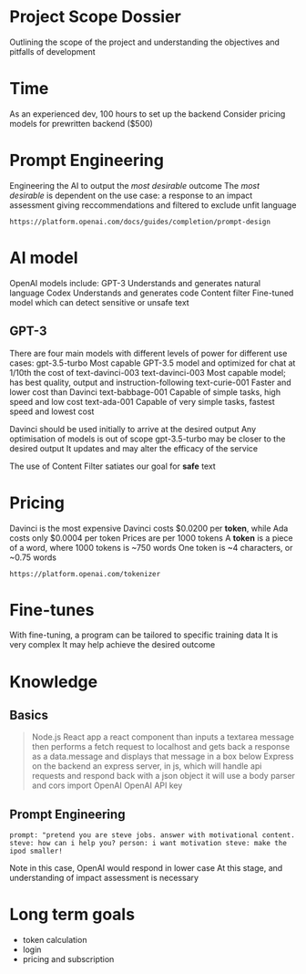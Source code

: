 # Project Scope Dossier

Outlining the scope of the project and understanding the objectives and pitfalls of development

# Time

As an experienced dev, 100 hours to set up the backend
Consider pricing models for prewritten backend ($500)

# Prompt Engineering

Engineering the AI to output the *most desirable* outcome
The *most desirable* is dependent on the use case: a response to an impact assessment giving reccommendations and filtered to exclude unfit language

`https://platform.openai.com/docs/guides/completion/prompt-design`

# AI model

OpenAI models include:
 GPT-3              Understands and generates natural language 
 Codex              Understands and generates code
 Content filter     Fine-tuned model which can detect sensitive or unsafe text

## GPT-3

There are four main models with different levels of power for different use cases:
 gpt-3.5-turbo      Most capable GPT-3.5 model and optimized for chat at 1/10th the cost of text-davinci-003
 text-davinci-003   Most capable model; has best quality, output and instruction-following
 text-curie-001     Faster and lower cost than Davinci
 text-babbage-001   Capable of simple tasks, high speed and low cost
 text-ada-001       Capable of very simple tasks, fastest speed and lowest cost

 Davinci should be used initially to arrive at the desired output
 Any optimisation of models is out of scope
 gpt-3.5-turbo may be closer to the desired output
 It updates and may alter the efficacy of the service

 The use of Content Filter satiates our goal for **safe** text

 # Pricing

 Davinci is the most expensive
 Davinci costs $0.0200 per **token**, while Ada costs only $0.0004 per token
 Prices are per 1000 tokens
 A **token** is a piece of a word, where 1000 tokens is ~750 words 
 One token is ~4 characters, or ~0.75 words

 `https://platform.openai.com/tokenizer`

# Fine-tunes

With fine-tuning, a program can be tailored to specific training data
It is very complex
It may help achieve the desired outcome

# Knowledge

## Basics

>Node.js
>React app
a react component than inputs a textarea message then performs a fetch request to localhost and gets back a response as a data.message and displays that message in a box below
>Express on the backend
an express server, in js, which will handle api requests and respond back with a json object it will use a body parser and cors
import OpenAI
>OpenAI API key

## Prompt Engineering

`prompt: "pretend you are steve jobs. answer with motivational content.
steve: how can i help you?
person: i want motivation
steve: make the ipod smaller!`

Note in this case, OpenAI would respond in lower case
At this stage, and understanding of impact assessment is necessary

# Long term goals

- token calculation
- login
- pricing and subscription

